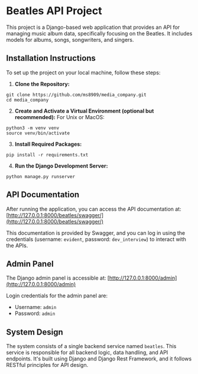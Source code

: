 # Beatles API Project

This project is a Django-based web application that provides an API for managing music album data, specifically focusing on the Beatles. It includes models for albums, songs, songwriters, and singers.

## Installation Instructions

To set up the project on your local machine, follow these steps:

1. **Clone the Repository:**

~~~
git clone https://github.com/ms8909/media_company.git
cd media_company
~~~

2. **Create and Activate a Virtual Environment (optional but recommended):**
For Unix or MacOS:

```
python3 -m venv venv
source venv/bin/activate
```
3. **Install Required Packages:**
```
pip install -r requirements.txt
```
4. **Run the Django Development Server:**
```
python manage.py runserver
```

## API Documentation

After running the application, you can access the API documentation at:
[http://127.0.0.1:8000/beatles/swagger/](http://127.0.0.1:8000/beatles/swagger/)

This documentation is provided by Swagger, and you can log in using the credentials (username: `evident`, password: `dev_interview`) to interact with the APIs.

## Admin Panel

The Django admin panel is accessible at:
[http://127.0.0.1:8000/admin](http://127.0.0.1:8000/admin)

Login credentials for the admin panel are:
- Username: `admin`
- Password: `admin`

## System Design

The system consists of a single backend service named `beatles`. This service is responsible for all backend logic, data handling, and API endpoints. It's built using Django and Django Rest Framework, and it follows RESTful principles for API design.




